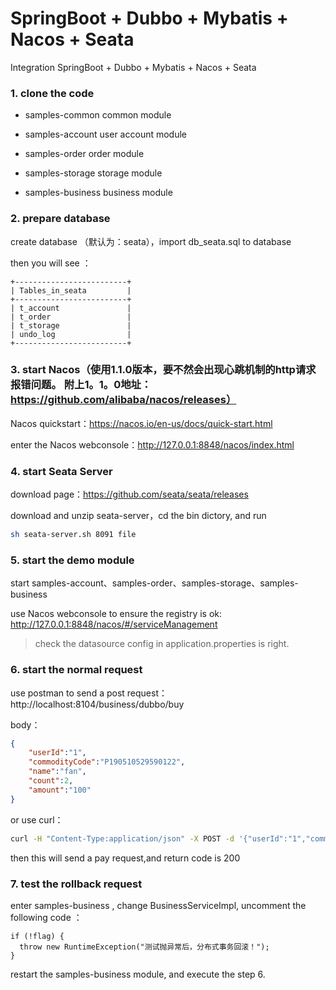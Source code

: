 # SpringBoot + Dubbo + Mybatis + Nacos + Seata

Integration SpringBoot + Dubbo + Mybatis + Nacos + Seata


### 1. clone the code 
  
   - samples-common  common module
       
   - samples-account  user account module
     
   - samples-order  order module
   
   - samples-storage  storage module

   - samples-business  business module

### 2. prepare database 

create database （默认为：seata），import db_seata.sql to database 

then you will see ：

```
+-------------------------+
| Tables_in_seata         |
+-------------------------+
| t_account               |
| t_order                 |
| t_storage               |
| undo_log                |
+-------------------------+
```

### 3. start Nacos（使用1.1.0版本，要不然会出现心跳机制的http请求报错问题。 附上1。1。0地址：https://github.com/alibaba/nacos/releases）

Nacos quickstart：https://nacos.io/en-us/docs/quick-start.html

enter the  Nacos webconsole：http://127.0.0.1:8848/nacos/index.html
   
### 4. start Seata Server
  
download page：https://github.com/seata/seata/releases

download and unzip seata-server，cd the bin dictory, and run 

```bash
sh seata-server.sh 8091 file
```

### 5. start the demo module

start samples-account、samples-order、samples-storage、samples-business

use Nacos webconsole to ensure the registry is ok: http://127.0.0.1:8848/nacos/#/serviceManagement

> check the datasource config in application.properties is right.
    
### 6. start the normal request

use postman to send a post request：http://localhost:8104/business/dubbo/buy  

body：

```json
{
    "userId":"1",
    "commodityCode":"P190510529590122",
    "name":"fan",
    "count":2,
    "amount":"100"
}
```

or use curl：

```bash
curl -H "Content-Type:application/json" -X POST -d '{"userId":"1","commodityCode":"P190510529590122","name":"风扇","count":2,"amount":"100"}' localhost:8104/business/dubbo/buy
``` 

then this will send a pay request,and return code is 200

### 7. test the rollback request

enter samples-business , change  BusinessServiceImpl, uncomment the following code ：

```
if (!flag) {
  throw new RuntimeException("测试抛异常后，分布式事务回滚！");
}
```

restart the  samples-business module, and execute the step 6.
